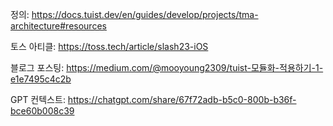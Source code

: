 정의:
https://docs.tuist.dev/en/guides/develop/projects/tma-architecture#resources

토스 아티클:
https://toss.tech/article/slash23-iOS

블로그 포스팅:
https://medium.com/@mooyoung2309/tuist-모듈화-적용하기-1-e1e7495c4c2b


GPT 컨텍스트:
https://chatgpt.com/share/67f72adb-b5c0-800b-b36f-bce60b008c39